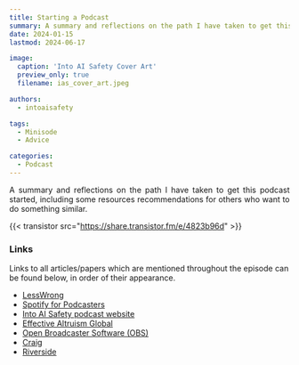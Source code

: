 ```yaml
---
title: Starting a Podcast
summary: A summary and reflections on the path I have taken to get this podcast started.
date: 2024-01-15
lastmod: 2024-06-17

image:
  caption: 'Into AI Safety Cover Art'
  preview_only: true
  filename: ias_cover_art.jpeg

authors:
  - intoaisafety

tags:
  - Minisode
  - Advice

categories: 
  - Podcast
---
```


<div style="text-align: justify">
A summary and reflections on the path I have taken to get this podcast started, including some resources recommendations for others who want to do something similar.

{{< transistor src="https://share.transistor.fm/e/4823b96d" >}}
</div>

### Links

Links to all articles/papers which are mentioned throughout the episode can be found below, in order of their appearance.
- <a href="https://www.lesswrong.com" target="_blank" rel="noreferrer noopener">LessWrong</a>
- <a href="https://podcasters.spotify.com/" target="_blank" rel="noreferrer noopener">Spotify for Podcasters</a>
- <a href="https://into-ai-safety.github.io" target="_blank" rel="noreferrer noopener">Into AI Safety podcast website</a>
- <a href="https://www.effectivealtruism.org/ea-global" target="_blank" rel="noreferrer noopener">Effective Altruism Global</a>
- <a href="https://obsproject.com" target="_blank" rel="noreferrer noopener">Open Broadcaster Software (OBS)</a>
- <a href="https://craig.chat" target="_blank" rel="noreferrer noopener">Craig</a>
- <a href="https://riverside.fm" target="_blank" rel="noreferrer noopener">Riverside</a>

<!-- end of the list -->